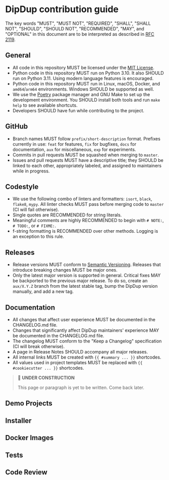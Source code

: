 # DipDup contribution guide

The key words "MUST", "MUST NOT", "REQUIRED", "SHALL", "SHALL NOT", "SHOULD", "SHOULD NOT", "RECOMMENDED", "MAY", and "OPTIONAL" in this document are to be interpreted as described in [RFC 2119](https://www.ietf.org/rfc/rfc2119.txt).

## General

* All code in this repository MUST be licensed under the [MIT License](LICENSE).
* Python code in this repository MUST run on Python 3.10. It also SHOULD run on Python 3.11. Using modern language features is encouraged.
* Python code in this repository MUST run in Linux, macOS, Docker, and `amd64`/`arm64` environments. Windows SHOULD be supported as well.
* We use the [Poetry](https://python-poetry.org/docs/#installation) package manager and GNU Make to set up the development environment. You SHOULD install both tools and run `make help` to see available shortcuts.
* Developers SHOULD have fun while contributing to the project.

## GitHub

* Branch names MUST follow `prefix/short-description` format. Prefixes currently in use: `feat` for features, `fix` for bugfixes, `docs` for documentation, `aux` for miscellaneous, `exp` for experiments.
* Commits in pull requests MUST be squashed when merging to `master`.
* Issues and pull requests MUST have a descriptive title; they SHOULD be linked to each other, appropriately labeled, and assigned to maintainers while in progress.

## Codestyle

* We use the following combo of linters and formatters: `isort`, `black`, `flake8`, `mypy`. All linter checks MUST pass before merging code to `master` (CI will fail otherwise).
* Single quotes are RECOMMENDED for string literals.
* Meaningful comments are highly RECOMMENDED to begin with `# NOTE:`, `# TODO:`, or `# FIXME:`.
* f-string formatting is RECOMMENDED over other methods. Logging is an exception to this rule.

## Releases

* Release versions MUST conform to [Semantic Versioning](https://semver.org/). Releases that introduce breaking changes MUST be major ones.
* Only the latest major version is supported in general. Critical fixes MAY be backported to the previous major release. To do so, create an `aux/X.Y.Z` branch from the latest stable tag, bump the DipDup version manually, and add a new tag.

## Documentation

* All changes that affect user experience MUST be documented in the CHANGELOG.md file.
* Changes that significantly affect DipDup maintainers' experience MAY be documented in the CHANGELOG.md file.
* The changelog MUST conform to the "Keep a Changelog" specification (CI will break otherwise).
* A page in Release Notes SHOULD accompany all major releases.
* All internal links MUST be created with `{{ #summary ... }}` shortcodes.
* All values used in project templates MUST be replaced with `{{ #cookiecutter ... }}` shortcodes.

> 🚧 **UNDER CONSTRUCTION**
>
> This page or paragraph is yet to be written. Come back later.

## Demo Projects

## Installer

## Docker Images

## Tests

## Code Review
